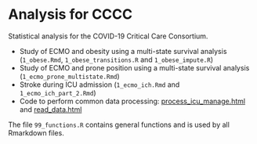 # Analysis for CCCC

Statistical analysis for the COVID-19 Critical Care Consortium.

* Study of ECMO and obesity using a multi-state survival analysis (`1_obese.Rmd`, `1_obese_transitions.R` and `1_obese_impute.R`)
* Study of ECMO and prone position using a multi-state survival analysis (`1_ecmo_prone_multistate.Rmd`)
* Stroke during ICU admission (`1_ecmo_ich.Rmd` and `1_ecmo_ich_part_2.Rmd`)
* Code to perform common data processing: [process_icu_manage.html](https://htmlpreview.github.io/?https://github.com/agbarnett/covid_cccc/blob/main/process_icu_manage.html) and [read_data.html](https://htmlpreview.github.io/?https://github.com/agbarnett/covid_cccc/blob/main/read_data.html)

The file `99_functions.R` contains general functions and is used by all Rmarkdown files.
